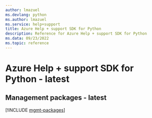 ```yaml
---
author: lmazuel
ms.devlang: python
ms.author: lmazuel
ms.service: help+support
title: Azure Help + support SDK for Python
description: Reference for Azure Help + support SDK for Python
ms.data: 09/23/2022
ms.topic: reference
---
```

# Azure Help + support SDK for Python - latest

## Management packages - latest
[!INCLUDE [mgmt-packages](help-+-support-mgmt-index.md)]